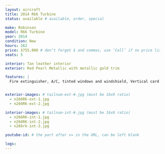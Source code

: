 ```yaml
---
layout: aircraft
title: 2014 R66 Turbine
status: available # available, order, special

make: Robinson
model: R66 Turbine
year: 2014
condition: New
hours: 262
price: $755,000 # don’t forget $ and commas, use ‘Call’ if no price listed
seats: 5

interior: Tan leather interior
exterior: Red Pearl Metallic with metallic gold trim

features: |
  Fire extinguisher, A/C, tinted windows and windshield, Vertical card compass, Digital clock, 24v 25 amp battery, Aspen EFD1000H Pro+500H MFD, Garmin G225B com radio, Garmin GPS400W GPS, Garmin GTN740 GPS/com, GTX330EX transponder w ADS-B out, Kannad ELT, Garmin GDL 88 data link ADS-B in, Garmin GMA250H audio panel, cabin cover extended, 2 Bose A20 headsets, Bose interface all seats.


exterior-images: # tailnum-ext-#.jpg (must be 16x9 ratio)
  - n266RK-ext-1.jpg
  - n266RK-ext-2.jpg

interior-images: # tailnum-int-#.jpg (must be 16x9 ratio)
  - n266RK-int-1.jpg
  - n266RK-int-2.jpg
  - n266rk-int-3.jpg

youtube-id: # the part after v= in the URL, can be left blank

logs:
---
```

